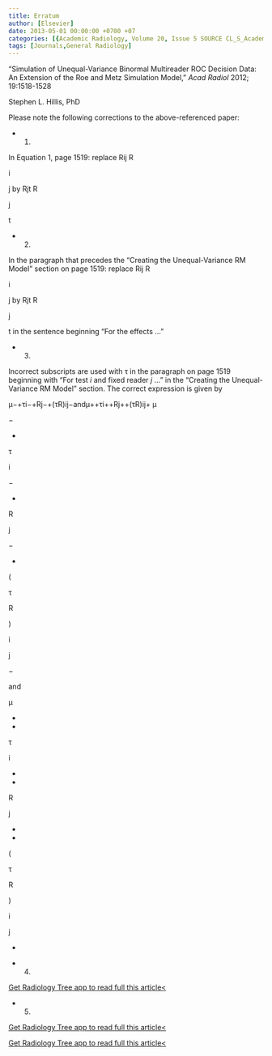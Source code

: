 ```yaml
---
title: Erratum
author: [Elsevier]
date: 2013-05-01 00:00:00 +0700 +07
categories: [{Academic Radiology, Volume 20, Issue 5 SOURCE CL_S_AcademicRadiologyVolume20Issue5 1}]
tags: [Journals,General Radiology]
---
```

“Simulation of Unequal-Variance Binormal Multireader ROC Decision Data: An Extension of the Roe and Metz Simulation Model,” _Acad Radiol_ 2012; 19:1518-1528

Stephen L. Hillis, PhD

Please note the following corrections to the above-referenced paper:

- 1)
In Equation 1, page 1519: replace Rij
R

i

j
    by Rjt
R

j

t


- 2)
In the paragraph that precedes the “Creating the Unequal-Variance RM Model” section on page 1519: replace Rij
R

i

j
    by Rjt
R

j

t
    in the sentence beginning “For the effects …”

- 3)
Incorrect subscripts are used with τ in the paragraph on page 1519 beginning with “For test _i_ and fixed reader _j_ …” in the “Creating the Unequal-Variance RM Model” section. The correct expression is given by


μ−+τi−+Rj−+(τR)ij−andμ++τi++Rj++(τR)ij+
μ

−

+

τ

i

−

+

R

j

−

+

(

τ

R

)

i

j

−

and

μ

+

+

τ

i

+

+

R

j

+

+

(

τ

R

)

i

j

+


- 4)
[Get Radiology Tree app to read full this article<](https://clinicalpub.com/app)

- 5)
[Get Radiology Tree app to read full this article<](https://clinicalpub.com/app)


[Get Radiology Tree app to read full this article<](https://clinicalpub.com/app)